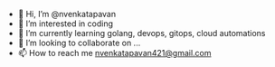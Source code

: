 - 👋 Hi, I’m @nvenkatapavan
- 👀 I’m interested in coding
- 🌱 I’m currently learning golang, devops, gitops, cloud automations
- 💞️ I’m looking to collaborate on ...
- 📫 How to reach me nvenkatapavan421@gmail.com

<!---
nvenkatapavan/nvenkatapavan is a ✨ special ✨ repository because its `README.md` (this file) appears on your GitHub profile.
You can click the Preview link to take a look at your changes.
--->
